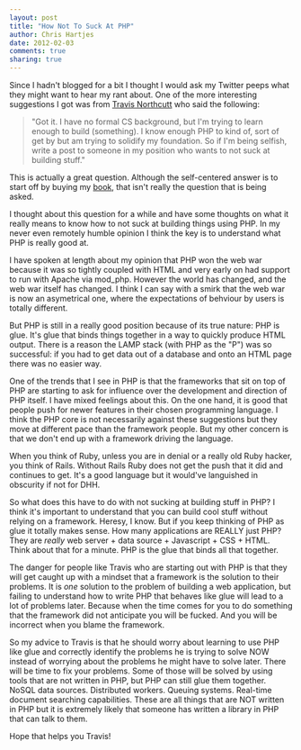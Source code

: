 ```yaml
---
layout: post
title: "How Not To Suck At PHP" 
author: Chris Hartjes
date: 2012-02-03
comments: true 
sharing: true 
---
```


Since I hadn't blogged for a bit I thought I would ask my Twitter peeps what
they might want to hear my rant about. One of the more interesting suggestions
I got was from [Travis Northcutt](https://twitter.com/tnorthcutt) who said
the following:

> "Got it. I have no formal CS background, but I'm trying to learn enough
> to build (something). I know enough PHP to kind of, sort of get by
> but am trying to solidify my foundation. So if I'm being selfish, write
> a post to someone in my position who wants to not suck at building stuff."

This is actually a great question. Although the self-centered answer is
to start off by buying my [book](http://grumpy-testing.com), that isn't
really the question that is being asked.

I thought about this question for a while and have some thoughts on what it
really means to know how to not suck at building things using PHP. In my
never even remotely humble opinion I think the key is to understand what
PHP is really good at.

I have spoken at length about my opinion that PHP won the web war because
it was so tightly coupled with HTML and very early on had support to run
with Apache via mod\_php. However the world has changed, and the web war
itself has changed. I think I can say with a smirk that the web war is now
an asymetrical one, where the expectations of behviour by users is totally
different.

But PHP is still in a really good position because of its true nature:
PHP is glue. It's glue that binds things together in 
a way to quickly produce HTML output. There is a reason the LAMP stack (with
PHP as the "P") was so successful: if you had to get data out of a database
and onto an HTML page there was no easier way.

One of the trends that I see in PHP is that the frameworks that sit on top
of PHP are starting to ask for influence over the development and direction
of PHP itself. I have mixed feelings about this. On the one hand, it is
good that people push for newer features in their chosen programming 
language. I think the PHP core is not necessarily against these suggestions
but they move at different pace than the framework people. But my other 
concern is that we don't end up with a framework driving the language.

When you think of Ruby, unless you are in denial or a really old Ruby hacker,
you think of Rails. Without Rails Ruby does not get the push that it did
and continues to get. It's a good language but it would've languished in 
obscurity if not for DHH.

So what does this have to do with not sucking at building stuff in PHP? I 
think it's important to understand that you can build cool stuff without
relying on a framework. Heresy, I know. But if you keep thinking of PHP
as glue it totally makes sense. How many applications are REALLY just PHP?
They are *really* web server + data source + Javascript + CSS + HTML. Think 
about that for a minute. PHP is the glue that binds all that together.

The danger for people like Travis who are starting out with PHP is that they
will get caught up with a mindset that a framework is the solution to their
problems. It is *one* solution to the problem of building a web application,
but failing to understand how to write PHP that behaves like glue will lead
to a lot of problems later. Because when the time comes for you to do something
that the framework did not anticipate you will be fucked. And you will be 
incorrect when you blame the framework.

So my advice to Travis is that he should worry about learning to use PHP like
glue and correctly identify the problems he is trying to solve NOW instead of
worrying about the problems he might have to solve later. There will be time to
fix your problems. Some of those will be solved by using tools that are not
written in PHP, but PHP can still glue them together. NoSQL data sources.
Distributed workers. Queuing systems. Real-time document searching capabilities.
These are all things that are NOT written in PHP but it is extremely likely
that someone has written a library in PHP that can talk to them.

Hope that helps you Travis!
